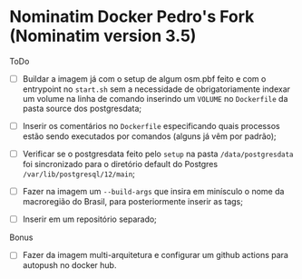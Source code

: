 # Nominatim Docker Pedro's Fork (Nominatim version 3.5)

ToDo

- [ ] Buildar a imagem já com o setup de algum osm.pbf feito e com o entrypoint no `start.sh` sem a necessidade de obrigatoriamente indexar um volume na linha de comando inserindo um `VOLUME` no `Dockerfile` da pasta source dos postgresdata;

- [ ] Inserir os comentários no `Dockerfile` especificando quais processos estão sendo executados por comandos (alguns já vêm por padrão);

- [ ] Verificar se o postgresdata feito pelo `setup` na pasta `/data/postgresdata` foi sincronizado para o diretório default do Postgres `/var/lib/postgresql/12/main`;

- [ ] Fazer na imagem um `--build-args` que insira em minísculo o nome da macroregião do Brasil, para posteriormente inserir as tags;

- [ ] Inserir em um repositório separado;

Bonus
    
- [ ] Fazer da imagem multi-arquitetura e configurar um github actions para autopush no docker hub. 

